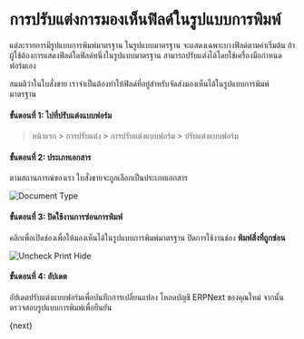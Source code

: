 <!-- add-breadcrumbs -->
# การปรับแต่งการมองเห็นฟิลด์ในรูปแบบการพิมพ์

แต่ละรายการมีรูปแบบการพิมพ์มาตรฐาน ในรูปแบบมาตรฐาน จะแสดงเฉพาะบางฟิลด์ตามค่าเริ่มต้น ถ้าผู้ใช้ต้องการแสดงฟิลด์ใดฟิลด์หนึ่งในรูปแบบมาตรฐาน สามารถปรับแต่งได้โดยใช้เครื่องมือกำหนดฟอร์มเอง

สมมติว่าในใบสั่งขาย เราจำเป็นต้องทำให้ฟิลด์ที่อยู่สำหรับจัดส่งมองเห็นได้ในรูปแบบการพิมพ์มาตรฐาน

#### ขั้นตอนที่ 1: ไปที่ปรับแต่งแบบฟอร์ม

> หน้าแรก > การปรับแต่ง > การปรับแต่งแบบฟอร์ม > ปรับแต่งแบบฟอร์ม

#### ขั้นตอนที่ 2: ประเภทเอกสาร

ตามสถานการณ์ของเรา ใบสั่งขายจะถูกเลือกเป็นประเภทเอกสาร

<img alt="Document Type" class="screenshot" src="{{docs_base_url}}/assets/img/customize/customize-make-fields-visible.png">

#### ขั้นตอนที่ 3: ปิดใช้งานการซ่อนการพิมพ์

คลิกเพื่อเปิดช่องเพื่อให้มองเห็นได้ในรูปแบบการพิมพ์มาตรฐาน ปิดการใช้งานช่อง **พิมพ์สิ่งที่ถูกซ่อน**

<img alt="Uncheck Print Hide " class="screenshot" src="{{docs_base_url}}/assets/img/customize/customize-visible in print.gif">

#### ขั้นตอนที่ 4: อัปเดต

อัปเดตปรับแต่งแบบฟอร์มเพื่อบันทึกการเปลี่ยนแปลง โหลดบัญชี ERPNext ของคุณใหม่ จากนั้นตรวจสอบรูปแบบการพิมพ์เพื่อยืนยัน

{next}
